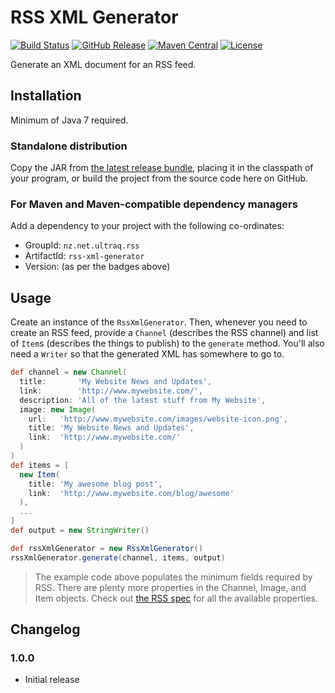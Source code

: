 
RSS XML Generator
=================

[![Build Status](https://travis-ci.org/ultraq/rss-xml-generator.svg?branch=master)](https://travis-ci.org/ultraq/rss-xml-generator)
[![GitHub Release](https://img.shields.io/github/release/ultraq/rss-xml-generator.svg?maxAge=3600)](https://github.com/ultraq/rss-xml-generator/releases/latest)
[![Maven Central](https://img.shields.io/maven-central/v/nz.net.ultraq.rss/rss-xml-generator.svg?maxAge=3600)](http://search.maven.org/#search|ga|1|g%3A%22nz.net.ultraq.rss%22%20AND%20a%3A%22rss-xml-generator%22)
[![License](https://img.shields.io/github/license/ultraq/rss-xml-generator.svg?maxAge=2592000)](https://github.com/ultraq/rss-xml-generator/blob/master/LICENSE.txt)

Generate an XML document for an RSS feed.


Installation
------------

Minimum of Java 7 required.

### Standalone distribution
Copy the JAR from [the latest release bundle](https://github.com/ultraq/rss-xml-generator/releases/latest),
placing it in the classpath of your program, or build the project from the
source code here on GitHub.

### For Maven and Maven-compatible dependency managers
Add a dependency to your project with the following co-ordinates:

 - GroupId: `nz.net.ultraq.rss`
 - ArtifactId: `rss-xml-generator`
 - Version: (as per the badges above)


Usage
-----

Create an instance of the `RssXmlGenerator`.  Then, whenever you need to create
an RSS feed, provide a `Channel` (describes the RSS channel) and list of `Item`s
(describes the things to publish) to the `generate` method.  You'll also need a
`Writer` so that the generated XML has somewhere to go to.

```groovy
def channel = new Channel(
  title:       'My Website News and Updates',
  link:        'http://www.mywebsite.com/',
  description: 'All of the latest stuff from My Website',
  image: new Image(
    url:   'http://www.mywebsite.com/images/website-icon.png',
    title: 'My Website News and Updates',
    link:  'http://www.mywebsite.com/'
  )
)
def items = [
  new Item(
    title: 'My awesome blog post',
    link:  'http://www.mywebsite.com/blog/awesome'
  ),
  ...
]
def output = new StringWriter()

def rssXmlGenerator = new RssXmlGenerator()
rssXmlGenerator.generate(channel, items, output)
```

> The example code above populates the minimum fields required by RSS.  There
> are plenty more properties in the Channel, Image, and Item objects.  Check out
> [the RSS spec](http://www.rssboard.org/rss-specification) for all the
> available properties.


Changelog
---------

### 1.0.0
 - Initial release

